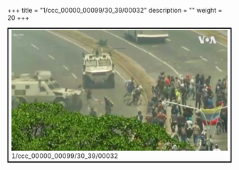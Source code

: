 +++
title = "1/ccc_00000_00099/30_39/00032"
description = ""
weight = 20
+++

<table style="border:2px solid black;max-width:800px;max-height:800px;" 
><tr><td>
<img class="center-fit-jpg"
src="/jpg_/aaa_20190430_NxaOmWaI8sI_00031.jpg">
1/ccc_00000_00099/30_39/00032
</img></td></tr></table>
